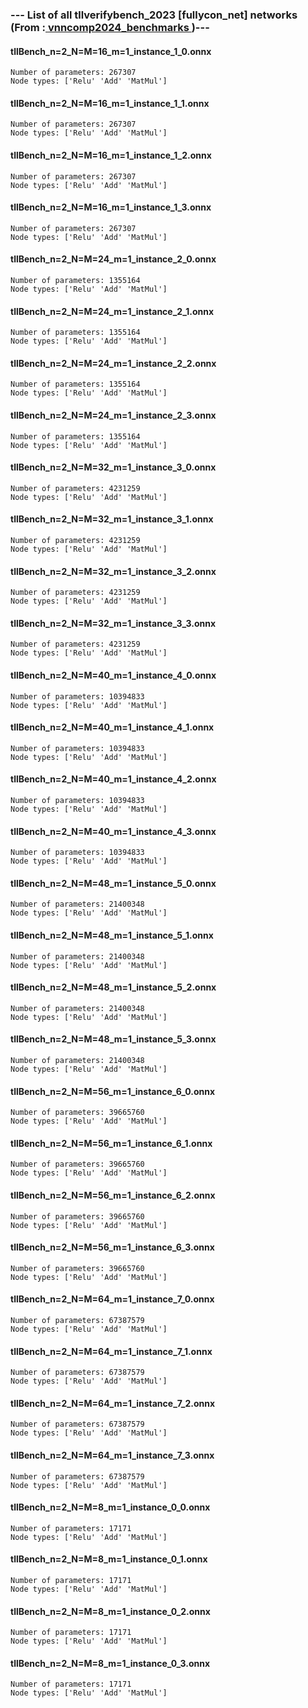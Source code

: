 ### --- List of all tllverifybench_2023 [fullycon_net] networks (From :<a href = 'https://github.com/ChristopherBrix/vnncomp2024_benchmarks'> vnncomp2024_benchmarks </a>)---

#### tllBench_n=2_N=M=16_m=1_instance_1_0.onnx 
	Number of parameters: 267307 
	Node types: ['Relu' 'Add' 'MatMul']

#### tllBench_n=2_N=M=16_m=1_instance_1_1.onnx 
	Number of parameters: 267307 
	Node types: ['Relu' 'Add' 'MatMul']

#### tllBench_n=2_N=M=16_m=1_instance_1_2.onnx 
	Number of parameters: 267307 
	Node types: ['Relu' 'Add' 'MatMul']

#### tllBench_n=2_N=M=16_m=1_instance_1_3.onnx 
	Number of parameters: 267307 
	Node types: ['Relu' 'Add' 'MatMul']

#### tllBench_n=2_N=M=24_m=1_instance_2_0.onnx 
	Number of parameters: 1355164 
	Node types: ['Relu' 'Add' 'MatMul']

#### tllBench_n=2_N=M=24_m=1_instance_2_1.onnx 
	Number of parameters: 1355164 
	Node types: ['Relu' 'Add' 'MatMul']

#### tllBench_n=2_N=M=24_m=1_instance_2_2.onnx 
	Number of parameters: 1355164 
	Node types: ['Relu' 'Add' 'MatMul']

#### tllBench_n=2_N=M=24_m=1_instance_2_3.onnx 
	Number of parameters: 1355164 
	Node types: ['Relu' 'Add' 'MatMul']

#### tllBench_n=2_N=M=32_m=1_instance_3_0.onnx 
	Number of parameters: 4231259 
	Node types: ['Relu' 'Add' 'MatMul']

#### tllBench_n=2_N=M=32_m=1_instance_3_1.onnx 
	Number of parameters: 4231259 
	Node types: ['Relu' 'Add' 'MatMul']

#### tllBench_n=2_N=M=32_m=1_instance_3_2.onnx 
	Number of parameters: 4231259 
	Node types: ['Relu' 'Add' 'MatMul']

#### tllBench_n=2_N=M=32_m=1_instance_3_3.onnx 
	Number of parameters: 4231259 
	Node types: ['Relu' 'Add' 'MatMul']

#### tllBench_n=2_N=M=40_m=1_instance_4_0.onnx 
	Number of parameters: 10394833 
	Node types: ['Relu' 'Add' 'MatMul']

#### tllBench_n=2_N=M=40_m=1_instance_4_1.onnx 
	Number of parameters: 10394833 
	Node types: ['Relu' 'Add' 'MatMul']

#### tllBench_n=2_N=M=40_m=1_instance_4_2.onnx 
	Number of parameters: 10394833 
	Node types: ['Relu' 'Add' 'MatMul']

#### tllBench_n=2_N=M=40_m=1_instance_4_3.onnx 
	Number of parameters: 10394833 
	Node types: ['Relu' 'Add' 'MatMul']

#### tllBench_n=2_N=M=48_m=1_instance_5_0.onnx 
	Number of parameters: 21400348 
	Node types: ['Relu' 'Add' 'MatMul']

#### tllBench_n=2_N=M=48_m=1_instance_5_1.onnx 
	Number of parameters: 21400348 
	Node types: ['Relu' 'Add' 'MatMul']

#### tllBench_n=2_N=M=48_m=1_instance_5_2.onnx 
	Number of parameters: 21400348 
	Node types: ['Relu' 'Add' 'MatMul']

#### tllBench_n=2_N=M=48_m=1_instance_5_3.onnx 
	Number of parameters: 21400348 
	Node types: ['Relu' 'Add' 'MatMul']

#### tllBench_n=2_N=M=56_m=1_instance_6_0.onnx 
	Number of parameters: 39665760 
	Node types: ['Relu' 'Add' 'MatMul']

#### tllBench_n=2_N=M=56_m=1_instance_6_1.onnx 
	Number of parameters: 39665760 
	Node types: ['Relu' 'Add' 'MatMul']

#### tllBench_n=2_N=M=56_m=1_instance_6_2.onnx 
	Number of parameters: 39665760 
	Node types: ['Relu' 'Add' 'MatMul']

#### tllBench_n=2_N=M=56_m=1_instance_6_3.onnx 
	Number of parameters: 39665760 
	Node types: ['Relu' 'Add' 'MatMul']

#### tllBench_n=2_N=M=64_m=1_instance_7_0.onnx 
	Number of parameters: 67387579 
	Node types: ['Relu' 'Add' 'MatMul']

#### tllBench_n=2_N=M=64_m=1_instance_7_1.onnx 
	Number of parameters: 67387579 
	Node types: ['Relu' 'Add' 'MatMul']

#### tllBench_n=2_N=M=64_m=1_instance_7_2.onnx 
	Number of parameters: 67387579 
	Node types: ['Relu' 'Add' 'MatMul']

#### tllBench_n=2_N=M=64_m=1_instance_7_3.onnx 
	Number of parameters: 67387579 
	Node types: ['Relu' 'Add' 'MatMul']

#### tllBench_n=2_N=M=8_m=1_instance_0_0.onnx 
	Number of parameters: 17171 
	Node types: ['Relu' 'Add' 'MatMul']

#### tllBench_n=2_N=M=8_m=1_instance_0_1.onnx 
	Number of parameters: 17171 
	Node types: ['Relu' 'Add' 'MatMul']

#### tllBench_n=2_N=M=8_m=1_instance_0_2.onnx 
	Number of parameters: 17171 
	Node types: ['Relu' 'Add' 'MatMul']

#### tllBench_n=2_N=M=8_m=1_instance_0_3.onnx 
	Number of parameters: 17171 
	Node types: ['Relu' 'Add' 'MatMul']

